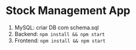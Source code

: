 # Stock Management App
1. MySQL: criar DB com schema.sql
2. Backend: `npm install && npm start`
3. Frontend: `npm install && npm start`